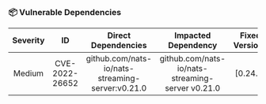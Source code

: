

### 📦 Vulnerable Dependencies

<div align='center'>

| Severity                | ID                  | Direct Dependencies                  | Impacted Dependency                  | Fixed Versions                  |
| :---------------------: | :-----------------------------------: | :-----------------------------------: | :-----------------------------------: | :-----------------------------------: |
| Medium | CVE-2022-26652 | github.com/nats-io/nats-streaming-server:v0.21.0 | github.com/nats-io/nats-streaming-server v0.21.0 | [0.24.3] |

</div>

